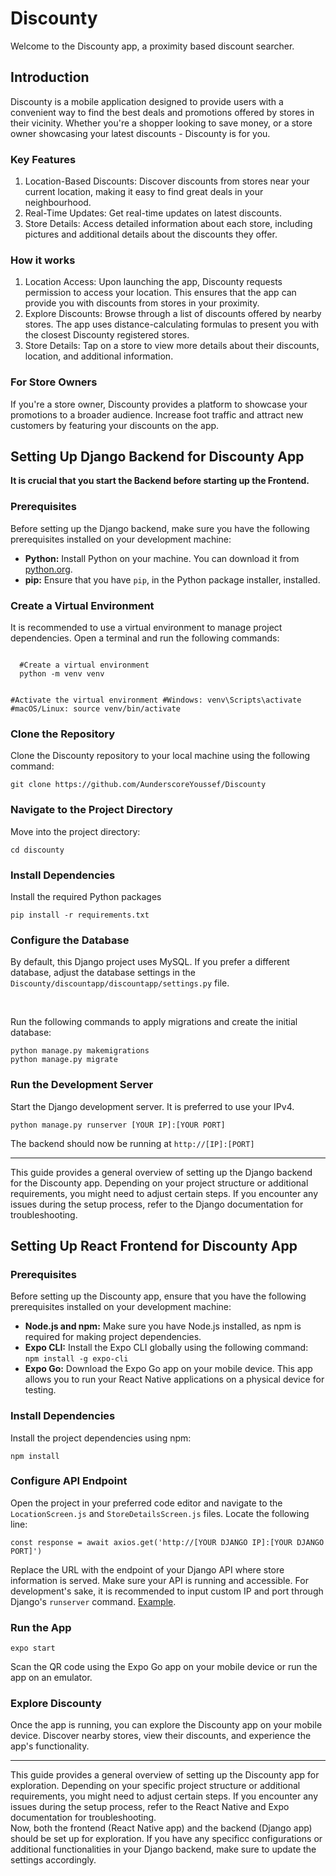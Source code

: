 <h1>Discounty</h1>
<p>Welcome to the Discounty app, a proximity based discount searcher.</p>
<h2>Introduction</h2>
<p>Discounty is a mobile application designed to provide users with a convenient way to find
the best deals and promotions offered by stores in their vicinity. Whether you're a shopper looking to save
money, or a store owner showcasing your latest discounts - Discounty is for you.</p>

<h3>Key Features</h3>
<ol><li>Location-Based Discounts: Discover discounts from stores near your current location,
making it easy to find great deals in your neighbourhood.</li>
<li>Real-Time Updates: Get real-time updates on latest discounts.</li>
<li>Store Details: Access detailed information about each store, including pictures and additional details about
the discounts they offer.</li>
</ol>

<h3>How it works</h3>
<ol><li>
  Location Access: Upon launching the app, Discounty requests permission to access your location. This ensures that the app
  can provide you with discounts from stores in your proximity.
</li>
<li>
  Explore Discounts: Browse through a list of discounts offered by nearby stores. The app uses distance-calculating formulas
  to present you with the closest Discounty registered stores.
</li>
<li>
  Store Details: Tap on a store to view more details about their discounts, location, and additional information.
</li></ol>

<h3>For Store Owners</h3>
<p>If you're a store owner, Discounty provides a platform to showcase your promotions to a broader audience. Increase foot
traffic and attract new customers by featuring your discounts on the app.</p>




<!--BACKEND-->

<h2>Setting Up Django Backend for Discounty App</h2>
<b>It is crucial that you start the Backend before starting up the Frontend.</b>
<h3>Prerequisites</h3>
<p>Before setting up the Django backend, make sure you have the following prerequisites installed on your development machine:</p>
<ul><li><b>Python:</b> Install Python on your machine. You can download it from <a href="python.org">python.org</a>.</li>
<li><b>pip:</b> Ensure that you have <code>pip</code>, in the Python package installer, installed.</li></ul>

<h3>Create a Virtual Environment</h3>
<p>It is recommended to use a virtual environment to manage project dependencies. Open a terminal and run the following commands:</p>
<code>
  #Create a virtual environment
  python -m venv venv

  #Activate the virtual environment
  #Windows:
  venv\Scripts\activate
  #macOS/Linux:
  source venv/bin/activate
</code>

<h3>Clone the Repository</h3>
<p>Clone the Discounty repository to your local machine using the following command:</p>
<code>git clone https://github.com/AunderscoreYoussef/Discounty</code>

<h3>Navigate to the Project Directory</h3>
<p>Move into the project directory:</p>
<code>cd discounty</code>

<h3>Install Dependencies</h3>
<p>Install the required Python packages</p>
<code>pip install -r requirements.txt</code>

<h3>Configure the Database</h3>
<p>By default, this Django project uses MySQL. If you prefer a different database, adjust the database settings in the <code>Discounty/discountapp/discountapp/settings.py</code> file.</p>
<br>
<p>Run the following commands to apply migrations and create the initial database: </p>
<code>python manage.py makemigrations
python manage.py migrate</code>

<h3>Run the Development Server</h3>
<p>Start the Django development server. It is preferred to use your IPv4.</p>
<code>python manage.py runserver [YOUR IP]:[YOUR PORT]</code>
<p>The backend should now be running at <code>http://[IP]:[PORT]</code></p>

<hr>

<p>This guide provides a general overview of setting up the Django backend for the Discounty app. Depending on your project structure or additional requirements, you might need to adjust certain steps. If you encounter any issues during the setup process, refer to the Django documentation for troubleshooting.</p>


<!--FRONTEND-->

<h2>Setting Up React Frontend for Discounty App</h2>
<h3>Prerequisites</h3>
<p>Before setting up the Discounty app, ensure that you have the following prerequisites installed on your development machine:
</p>
<ul><li><b>Node.js and npm:</b> Make sure you have Node.js installed, as npm is required for making project dependencies.</li>
<li><b>Expo CLI:</b> Install the Expo CLI globally using the following command: <br>
<code>npm install -g expo-cli</code></li>
<li><b>Expo Go:</b> Download the Expo Go app on your mobile device. This app allows you to run your React Native applications
on a physical device for testing.</li></ul>

<h3>Install Dependencies</h3>
<p>Install the project dependencies using npm:</p>
<code>npm install</code>

<h3>Configure API Endpoint</h3>
<p>Open the project in your preferred code editor and navigate to the <code>LocationScreen.js</code> and <code>StoreDetailsScreen.js</code> files.
Locate the following line:</p>
<code>const response = await axios.get('http://[YOUR DJANGO IP]:[YOUR DJANGO PORT]')</code>
<p>Replace the URL with the endpoint of your Django API where store information is served. Make sure your API is running and accessible. For development's sake, it is recommended to input custom IP and port through Django's <code>runserver</code> command. <a href="#example">Example</a>.</p>

<h3>Run the App</h3>
<code>expo start</code>
<p>Scan the QR code using the Expo Go app on your mobile device or run the app on an emulator.</p>

<h3>Explore Discounty</h3>
<p>Once the app is running, you can explore the Discounty app on your mobile device. Discover nearby stores, view their discounts, and experience the app's functionality.</p>

<hr>

This guide provides a general overview of setting up the Discounty app for exploration. Depending on your specific project structure or additional requirements, you might need to adjust certain steps. If you encounter any issues during the setup process, refer to the React Native and Expo documentation for troubleshooting. 
<br>
Now, both the frontend (React Native app) and the backend (Django app) should be set up for exploration. If you have any specificc configurations or additional functionalities in your Django backend, make sure to update the settings accordingly.
